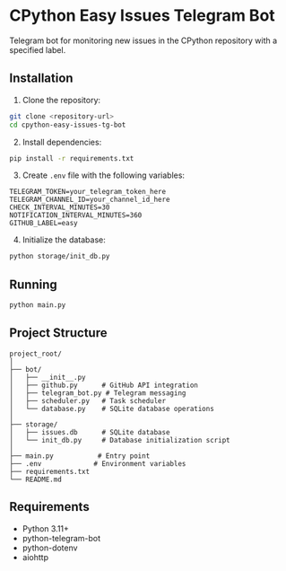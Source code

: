 # CPython Easy Issues Telegram Bot

Telegram bot for monitoring new issues in the CPython repository with a specified label.

## Installation

1. Clone the repository:
```bash
git clone <repository-url>
cd cpython-easy-issues-tg-bot
```

2. Install dependencies:
```bash
pip install -r requirements.txt
```

3. Create `.env` file with the following variables:
```
TELEGRAM_TOKEN=your_telegram_token_here
TELEGRAM_CHANNEL_ID=your_channel_id_here
CHECK_INTERVAL_MINUTES=30
NOTIFICATION_INTERVAL_MINUTES=360
GITHUB_LABEL=easy
```

4. Initialize the database:
```bash
python storage/init_db.py
```

## Running

```bash
python main.py
```

## Project Structure

```
project_root/
│
├── bot/
│   ├── __init__.py
│   ├── github.py      # GitHub API integration
│   ├── telegram_bot.py # Telegram messaging
│   ├── scheduler.py   # Task scheduler
│   └── database.py    # SQLite database operations
│
├── storage/
│   ├── issues.db      # SQLite database
│   └── init_db.py     # Database initialization script
│
├── main.py           # Entry point
├── .env             # Environment variables
├── requirements.txt
└── README.md
```

## Requirements

- Python 3.11+
- python-telegram-bot
- python-dotenv
- aiohttp 